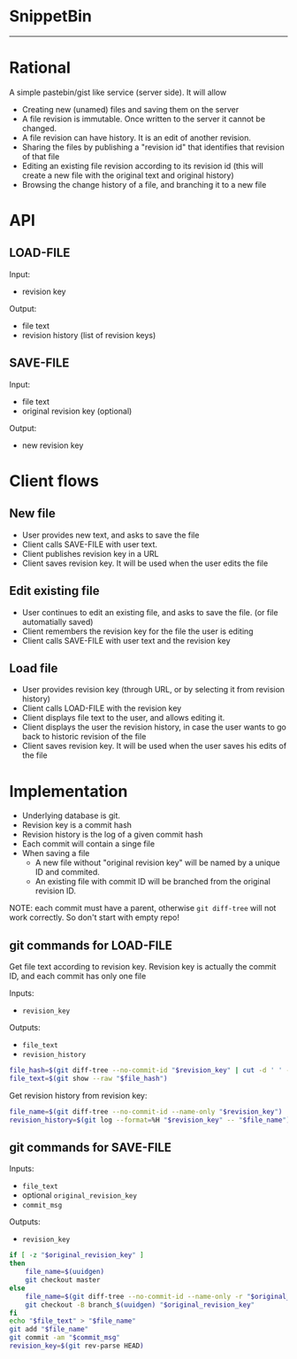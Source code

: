 
# SnippetBin

---

# Rational

A simple pastebin/gist like service (server side).
It will allow
- Creating new (unamed) files and saving them on the server
- A file revision is immutable. Once written to the server it cannot be changed.
- A file revision can have history. It is an edit of another revision.
- Sharing the files by publishing a "revision id" that identifies that revision of that file
- Editing an existing file revision according to its revision id (this will create a new file with the original text and original history)
- Browsing the change history of a file, and branching it to a new file

# API

## LOAD-FILE

Input:
 - revision key

Output: 
 - file text
 - revision history (list of revision keys)

## SAVE-FILE

Input:
 - file text
 - original revision key (optional)

Output:
 - new revision key

# Client flows

## New file

- User provides new text, and asks to save the file
- Client calls SAVE-FILE with user text.
- Client publishes revision key in a URL
- Client saves revision key. It will be used when the user edits the file

## Edit existing file

- User continues to edit an existing file, and asks to save the file. (or file automatially saved)
- Client remembers the revision key for the file the user is editing
- Client calls SAVE-FILE with user text and the revision key

## Load file

- User provides revision key (through URL, or by selecting it from revision history)
- Client calls LOAD-FILE with the revision key
- Client displays file text to the user, and allows editing it.
- Client displays the user the revision history, in case the user wants to go back to historic revision of the file
- Client saves revision key. It will be used when the user saves his edits of the file

# Implementation

- Underlying database is git.
- Revision key is a commit hash
- Revision history is the log of a given commit hash
- Each commit will contain a singe file
- When saving a file
  - A new file without "original revision key" will be named by a unique ID and commited.
  - An existing file with commit ID will be branched from the original revision ID.


NOTE: each commit must have a parent, otherwise `git diff-tree` will not work correctly. So don't start with empty repo!

## git commands for LOAD-FILE

Get file text according to revision key. Revision key is actually the commit ID, and each commit has only one file

Inputs:
- `revision_key`

Outputs:
- `file_text`
- `revision_history`

```bash
file_hash=$(git diff-tree --no-commit-id "$revision_key" | cut -d ' ' -f 4)
file_text=$(git show --raw "$file_hash")
```

Get revision history from revision key:

```bash
file_name=$(git diff-tree --no-commit-id --name-only "$revision_key")
revision_history=$(git log --format=%H "$revision_key" -- "$file_name")
```

## git commands for SAVE-FILE

Inputs:
- `file_text`
- optional `original_revision_key`
- `commit_msg` 

Outputs:
- `revision_key`

```bash
if [ -z "$original_revision_key" ]
then
    file_name=$(uuidgen)
    git checkout master
else
    file_name=$(git diff-tree --no-commit-id --name-only -r "$original_revision_key")
    git checkout -B branch_$(uuidgen) "$original_revision_key"
fi
echo "$file_text" > "$file_name"
git add "$file_name"
git commit -am "$commit_msg"
revision_key=$(git rev-parse HEAD)
```

